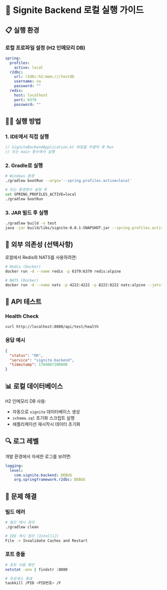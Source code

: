# 🚀 Signite Backend 로컬 실행 가이드

## 📋 실행 환경

### 로컬 프로파일 설정 (H2 인메모리 DB)
```yaml
spring:
  profiles:
    active: local
  r2dbc:
    url: r2dbc:h2:mem:///testdb
    username: sa
    password: ""
  redis:
    host: localhost
    port: 6379
    password: ""
```

## 🏃‍♂️ 실행 방법

### 1. IDE에서 직접 실행
```kotlin
// SigniteBackendApplication.kt 파일을 우클릭 후 Run
// 또는 main 함수에서 실행
```

### 2. Gradle로 실행
```bash
# Windows 환경
./gradlew bootRun --args='--spring.profiles.active=local'

# 또는 환경변수 설정 후
set SPRING_PROFILES_ACTIVE=local
./gradlew bootRun
```

### 3. JAR 빌드 후 실행
```bash
./gradlew build -x test
java -jar build/libs/signite-0.0.1-SNAPSHOT.jar --spring.profiles.active=local
```

## 🔧 외부 의존성 (선택사항)

로컬에서 Redis와 NATS를 사용하려면:

```bash
# Redis (Docker)
docker run -d --name redis -p 6379:6379 redis:alpine

# NATS (Docker)
docker run -d --name nats -p 4222:4222 -p 8222:8222 nats:alpine --jetstream
```

## 🧪 API 테스트

### Health Check
```bash
curl http://localhost:8080/api/test/health
```

### 응답 예시
```json
{
  "status": "OK",
  "service": "signite-backend",
  "timestamp": 1704067200000
}
```

## 📊 로컬 데이터베이스

H2 인메모리 DB 사용:
- 자동으로 `signite` 데이터베이스 생성
- `schema.sql` 초기화 스크립트 실행
- 애플리케이션 재시작시 데이터 초기화

## 🔍 로그 레벨

개발 환경에서 자세한 로그를 보려면:
```yaml
logging:
  level:
    com.signite.backend: DEBUG
    org.springframework.r2dbc: DEBUG
```

## 🚨 문제 해결

### 빌드 에러
```bash
# 빌드 캐시 정리
./gradlew clean

# IDE 캐시 정리 (IntelliJ)
File -> Invalidate Caches and Restart
```

### 포트 충돌
```bash
# 포트 사용 확인
netstat -ano | findstr :8080

# 프로세스 종료
taskkill /PID <PID번호> /F
``` 
